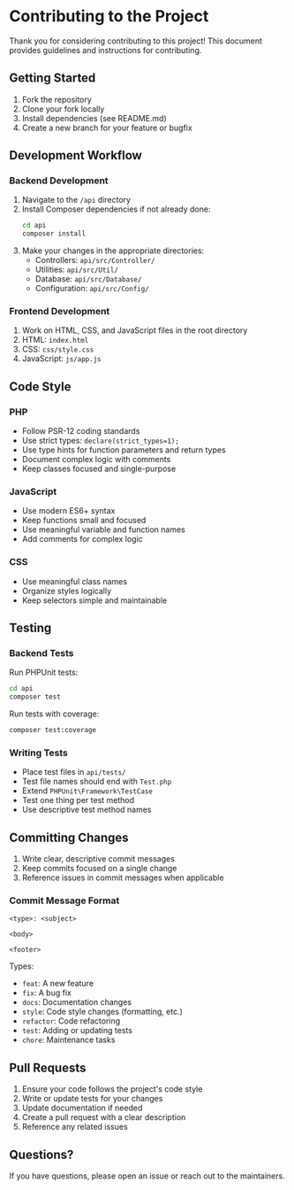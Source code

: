 # Contributing to the Project

Thank you for considering contributing to this project! This document provides guidelines and instructions for contributing.

## Getting Started

1. Fork the repository
2. Clone your fork locally
3. Install dependencies (see README.md)
4. Create a new branch for your feature or bugfix

## Development Workflow

### Backend Development

1. Navigate to the `/api` directory
2. Install Composer dependencies if not already done:
   ```bash
   cd api
   composer install
   ```
3. Make your changes in the appropriate directories:
   - Controllers: `api/src/Controller/`
   - Utilities: `api/src/Util/`
   - Database: `api/src/Database/`
   - Configuration: `api/src/Config/`

### Frontend Development

1. Work on HTML, CSS, and JavaScript files in the root directory
2. HTML: `index.html`
3. CSS: `css/style.css`
4. JavaScript: `js/app.js`

## Code Style

### PHP

- Follow PSR-12 coding standards
- Use strict types: `declare(strict_types=1);`
- Use type hints for function parameters and return types
- Document complex logic with comments
- Keep classes focused and single-purpose

### JavaScript

- Use modern ES6+ syntax
- Keep functions small and focused
- Use meaningful variable and function names
- Add comments for complex logic

### CSS

- Use meaningful class names
- Organize styles logically
- Keep selectors simple and maintainable

## Testing

### Backend Tests

Run PHPUnit tests:
```bash
cd api
composer test
```

Run tests with coverage:
```bash
composer test:coverage
```

### Writing Tests

- Place test files in `api/tests/`
- Test file names should end with `Test.php`
- Extend `PHPUnit\Framework\TestCase`
- Test one thing per test method
- Use descriptive test method names

## Committing Changes

1. Write clear, descriptive commit messages
2. Keep commits focused on a single change
3. Reference issues in commit messages when applicable

### Commit Message Format

```
<type>: <subject>

<body>

<footer>
```

Types:
- `feat`: A new feature
- `fix`: A bug fix
- `docs`: Documentation changes
- `style`: Code style changes (formatting, etc.)
- `refactor`: Code refactoring
- `test`: Adding or updating tests
- `chore`: Maintenance tasks

## Pull Requests

1. Ensure your code follows the project's code style
2. Write or update tests for your changes
3. Update documentation if needed
4. Create a pull request with a clear description
5. Reference any related issues

## Questions?

If you have questions, please open an issue or reach out to the maintainers.
